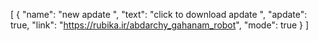 [
  {
    "name": "new apdate ",
    "text": "click to download apdate ",
    "apdate": true,
    "link": "https://rubika.ir/abdarchy_gahanam_robot",
    "mode": true
  }
]
